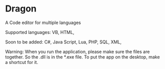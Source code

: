 # Dragon
A Code editor for multiple languages

Supported languages:
VB,
HTML,

Soon to be added:
C#,
Java Script,
Lua,
PHP,
SQL,
XML,

Warning:
When you run the application, please make sure the files are together. So the .dll is in the *.exe file. To put the app on the desktop, make a shortcut for it.
